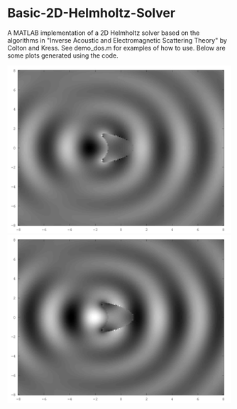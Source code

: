 # Basic-2D-Helmholtz-Solver
A MATLAB implementation of a 2D Helmholtz solver based on the algorithms in "Inverse Acoustic and 
Electromagnetic Scattering Theory" by Colton and Kress. See demo_dos.m for examples of how to use.
Below are some plots generated using the code.

![](./frame1.png)
![](./frame4.png?raw=true)
